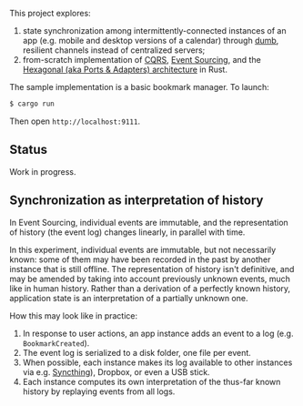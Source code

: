 This project explores:

1. state synchronization among intermittently-connected instances of an app (e.g. mobile and desktop versions of a calendar) through [dumb](https://www.hyperorg.com/misc/stupidnet.html), resilient channels instead of centralized servers;
2. from-scratch implementation of [CQRS](https://martinfowler.com/bliki/CQRS.html), [Event Sourcing](https://martinfowler.com/eaaDev/EventSourcing.html), and the [Hexagonal (aka Ports & Adapters) architecture](https://alistair.cockburn.us/hexagonal-architecture/) in Rust.

The sample implementation is a basic bookmark manager. To launch:

```sh
$ cargo run
```

Then open `http://localhost:9111`.

## Status

Work in progress.

## Synchronization as interpretation of history

In Event Sourcing, individual events are immutable, and the representation of history (the event log) changes linearly, in parallel with time.

In this experiment, individual events are immutable, but not necessarily known: some of them may have been recorded in the past by another instance that is still offline. The representation of history isn't definitive, and may be amended by taking into account previously unknown events, much like in human history. Rather than a derivation of a perfectly known history, application state is an interpretation of a partially unknown one.

How this may look like in practice:

1. In response to user actions, an app instance adds an event to a log (e.g. `BookmarkCreated`).
2. The event log is serialized to a disk folder, one file per event.
3. When possible, each instance makes its log available to other instances via e.g. [Syncthing](https://syncthing.net/)), Dropbox, or even a USB stick.
4. Each instance computes its own interpretation of the thus-far known history by replaying events from all logs.
